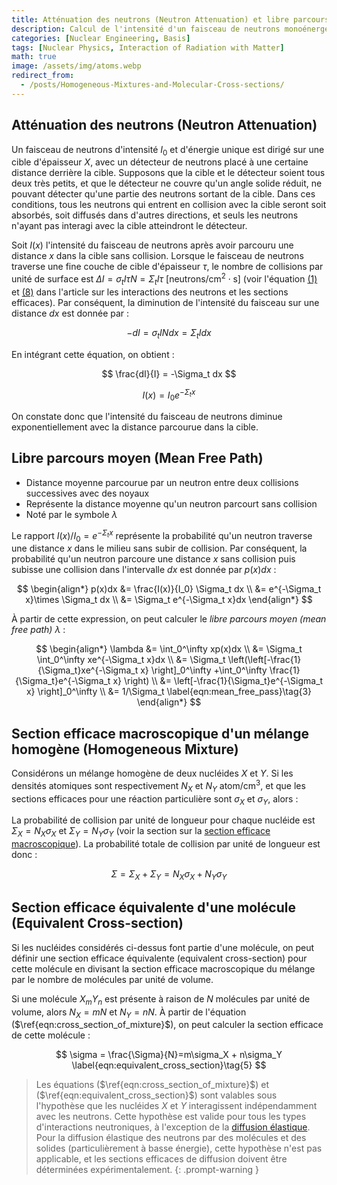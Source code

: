 ```yaml
---
title: Atténuation des neutrons (Neutron Attenuation) et libre parcours moyen (Mean Free Path)
description: Calcul de l'intensité d'un faisceau de neutrons monoénergétique en fonction de la distance traversée dans une cible, dérivation du libre parcours moyen des neutrons, et détermination des sections efficaces macroscopiques pour les mélanges homogènes et les molécules.
categories: [Nuclear Engineering, Basis]
tags: [Nuclear Physics, Interaction of Radiation with Matter]
math: true
image: /assets/img/atoms.webp
redirect_from:
  - /posts/Homogeneous-Mixtures-and-Molecular-Cross-sections/
---
```


## Atténuation des neutrons (Neutron Attenuation)
Un faisceau de neutrons d'intensité $I_0$ et d'énergie unique est dirigé sur une cible d'épaisseur $X$, avec un détecteur de neutrons placé à une certaine distance derrière la cible. Supposons que la cible et le détecteur soient tous deux très petits, et que le détecteur ne couvre qu'un angle solide réduit, ne pouvant détecter qu'une partie des neutrons sortant de la cible. Dans ces conditions, tous les neutrons qui entrent en collision avec la cible seront soit absorbés, soit diffusés dans d'autres directions, et seuls les neutrons n'ayant pas interagi avec la cible atteindront le détecteur.

Soit $I(x)$ l'intensité du faisceau de neutrons après avoir parcouru une distance $x$ dans la cible sans collision. Lorsque le faisceau de neutrons traverse une fine couche de cible d'épaisseur $\tau$, le nombre de collisions par unité de surface est $\Delta I = \sigma_t I\tau N = \Sigma_t I\tau \ \text{[neutrons/cm}^2\cdot\text{s]}$ (voir l'équation [(1)](/posts/Neutron-Interactions-and-Cross-sections/#section-efficace-cross-section-ou-section-efficace-microscopique-microscopic-cross-section) et [(8)](/posts/Neutron-Interactions-and-Cross-sections/#densité-de-collision-collision-density-ou-taux-de-réaction-reaction-rate) dans l'article sur les interactions des neutrons et les sections efficaces). Par conséquent, la diminution de l'intensité du faisceau sur une distance $dx$ est donnée par :

$$ -dI = \sigma_t IN dx = \Sigma_t I dx \tag{1} $$

En intégrant cette équation, on obtient :

$$ \frac{dI}{I} = -\Sigma_t dx $$

$$ I(x) = I_0e^{-\Sigma_t x} \tag{2} $$

On constate donc que l'intensité du faisceau de neutrons diminue exponentiellement avec la distance parcourue dans la cible.

## Libre parcours moyen (Mean Free Path)
- Distance moyenne parcourue par un neutron entre deux collisions successives avec des noyaux
- Représente la distance moyenne qu'un neutron parcourt sans collision
- Noté par le symbole $\lambda$

Le rapport $I(x)/I_0=e^{-\Sigma_t x}$ représente la probabilité qu'un neutron traverse une distance $x$ dans le milieu sans subir de collision. Par conséquent, la probabilité qu'un neutron parcoure une distance $x$ sans collision puis subisse une collision dans l'intervalle $dx$ est donnée par $p(x)dx$ :

$$ \begin{align*}
p(x)dx &= \frac{I(x)}{I_0} \Sigma_t dx
\\ &= e^{-\Sigma_t x}\times \Sigma_t dx
\\ &= \Sigma_t e^{-\Sigma_t x}dx
\end{align*}
$$

À partir de cette expression, on peut calculer le *libre parcours moyen (mean free path)* $\lambda$ :

$$ \begin{align*}
\lambda &= \int_0^\infty xp(x)dx
\\ &= \Sigma_t \int_0^\infty xe^{-\Sigma_t x}dx
\\ &= \Sigma_t \left(\left[-\frac{1}{\Sigma_t}xe^{-\Sigma_t x} \right]_0^\infty +\int_0^\infty \frac{1}{\Sigma_t}e^{-\Sigma_t x} \right)
\\ &= \left[-\frac{1}{\Sigma_t}e^{-\Sigma_t x} \right]_0^\infty
\\ &= 1/\Sigma_t \label{eqn:mean_free_pass}\tag{3}
\end{align*}
$$

## Section efficace macroscopique d'un mélange homogène (Homogeneous Mixture)
Considérons un mélange homogène de deux nucléides $X$ et $Y$. Si les densités atomiques sont respectivement $N_X$ et $N_Y$ $\text{atom/cm}^3$, et que les sections efficaces pour une réaction particulière sont $\sigma_X$ et $\sigma_Y$, alors :

La probabilité de collision par unité de longueur pour chaque nucléide est $\Sigma_X=N_X\sigma_X$ et $\Sigma_Y=N_Y\sigma_Y$ (voir la section sur la [section efficace macroscopique](/posts/Neutron-Interactions-and-Cross-sections/#section-efficace-macroscopique-macroscopic-cross-section)). La probabilité totale de collision par unité de longueur est donc :

$$ \Sigma = \Sigma_X + \Sigma_Y = N_X\sigma_X + N_Y\sigma_Y \label{eqn:cross_section_of_mixture}\tag{4}$$

## Section efficace équivalente d'une molécule (Equivalent Cross-section)
Si les nucléides considérés ci-dessus font partie d'une molécule, on peut définir une section efficace équivalente (equivalent cross-section) pour cette molécule en divisant la section efficace macroscopique du mélange par le nombre de molécules par unité de volume.

Si une molécule $X_mY_n$ est présente à raison de $N$ molécules par unité de volume, alors $N_X=mN$ et $N_Y=nN$. À partir de l'équation ($\ref{eqn:cross_section_of_mixture}$), on peut calculer la section efficace de cette molécule :

$$ \sigma = \frac{\Sigma}{N}=m\sigma_X + n\sigma_Y \label{eqn:equivalent_cross_section}\tag{5} $$

> Les équations ($\ref{eqn:cross_section_of_mixture}$) et ($\ref{eqn:equivalent_cross_section}$) sont valables sous l'hypothèse que les nucléides $X$ et $Y$ interagissent indépendamment avec les neutrons. Cette hypothèse est valide pour tous les types d'interactions neutroniques, à l'exception de la [diffusion élastique](/posts/Neutron-Interactions-and-Cross-sections/#diffusion-élastique-elastic-scattering).
> Pour la diffusion élastique des neutrons par des molécules et des solides (particulièrement à basse énergie), cette hypothèse n'est pas applicable, et les sections efficaces de diffusion doivent être déterminées expérimentalement.
{: .prompt-warning }
